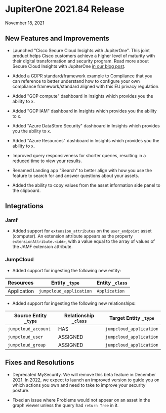 
# JupiterOne 2021.84 Release

November 18, 2021

## New Features and Improvements

- Launched "Cisco Secure Cloud Insights with JupiterOne". This joint product helps Cisco customers achieve 
  a higher level of maturity with their digital transformation and security 
  program. Read more about Secure Cloud Insights with JupiterOne 
  [in our blog post](https://try.jupiterone.com/blog/cisco-jupiterone-partnership-beyond-traditional-cloud-securityttps://try.jupiterone.com/blog/cisco-jupiterone-partnership-beyond-traditional-cloud-security).
  
- Added a GDPR standard/framework example to Compliance that you
  can reference to better understand how to configure your own compliance 
  framework/standard aligned with this EU privacy regulation.
  
- Added "GCP compute" dashboard in Insights which provides you the ability to x.

- Added "GCP IAM" dashboard in Insights which provides you the ability to x.

- Added "Azure DataStore Security" dashboard in Insights which provides you the ability to x.

- Added "Azure Resources" dashboard in Insights which provides you the ability to x. 
  
- Improved query responsiveness for shorter queries, resulting in a reduced
  time to view your results. 
  
- Renamed Landing app "Search" to better align with how you use the feature to search for and 
  answer questions about your assets.

- Added the ability to copy values from the asset information side panel to the clipboard.

## Integrations

### Jamf

- Added support for `extension_attributes` on the  `user_endpoint` 
  asset (computer). An extension attribute appears as the property 
  `extensionAttribute.<id#>`, with a value equal to the array of 
  values of the JAMF extension attribute.

### JumpCloud

- Added support for ingesting the following new entity:

| Resources   | Entity `_type`          | Entity `_class` |
| ----------- | ----------------------- | --------------- |
| Application | `jumpcloud_application` | `Application`   |

- Added support for ingesting the following new relationships:

| Source Entity `_type` | Relationship `_class` | Target Entity `_type`  |
| --------------------- | --------------------- | ------------- |
| `jumpcloud_account`   | HAS               | `jumpcloud_application` |
| `jumpcloud_user`      | ASSIGNED          | `jumpcloud_application` |
| `jumpcloud_group`     | ASSIGNED          | `jumpcloud_application` |

## Fixes and Resolutions

- Deprecated MySecurity. We will remove this beta feature in December 2021. 
  In 2022, we expect to launch an improved version to guide
  you on which actions you own and need to take to improve your security posture.
  
- Fixed an issue where Problems would not appear on an asset in the graph viewer unless 
  the query had `return Tree` in it.
